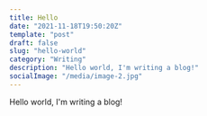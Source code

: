 ```yaml
---
title: Hello
date: "2021-11-18T19:50:20Z"
template: "post"
draft: false
slug: "hello-world"
category: "Writing"
description: "Hello world, I'm writing a blog!"
socialImage: "/media/image-2.jpg"
---
```


 Hello world, I'm writing a blog!